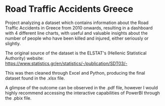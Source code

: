 # Road Traffic Accidents Greece

Project analyzing a dataset which contains information about the Road Traffic Accidents in Greece from 2010 onwards, resulting in a dashboard with 4 different line charts, with useful and valuable insights about the number of people who have been killed and injured, either seriously or slightly.

The original source of the dataset is the ELSTAT's (Hellenic Statistical Authority) website: 
https://www.statistics.gr/en/statistics/-/publication/SDT03/-

This was then cleaned through Excel and Python, producing the final dataset found in the .xlsx file. 

A glimpse of the outcome can be observed in the .pdf file, however I would highly recommend accessing the interactive capabilities of PowerBI through the .pbix file.
